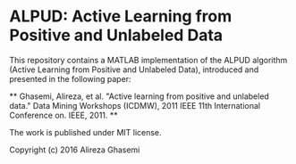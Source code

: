 # ALPUD: Active Learning from Positive and Unlabeled Data
This repository contains a MATLAB implementation of the ALPUD algorithm (Active Learning from Positive and Unlabeled Data), introduced and presented in the following paper:

** Ghasemi, Alireza, et al. "Active learning from positive and unlabeled data." Data Mining Workshops (ICDMW), 2011 IEEE 11th International Conference on. IEEE, 2011. **


The work is published under MIT license. 

Copyright (c) 2016 Alireza Ghasemi
 
